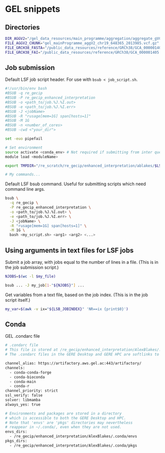 # GEL snippets

## Directories

```bash
DIR_AGGV2="/gel_data_resources/main_programme/aggregation/aggregate_gVCF_strelka/aggV2/genomic_data"
FILE_AGGV2_CHUNK="gel_mainProgramme_aggV2_chr19_648365_2013985.vcf.gz" # Example AggV2 chunk
FILE_GRCH38_FASTA="/public_data_resources/reference/GRCh38/GCA_000001405.15_GRCh38_no_alt_analysis_set.fna"
FILE_GRCH38_FAI="/public_data_resources/reference/GRCh38/GCA_000001405.15_GRCh38_no_alt_analysis_set.fna.fai"
```

## Job submission
Default LSF job script header. For use with ```bsub < job_script.sh```.

```bash
#!/usr/bin/env bash
#BSUB -q re_gecip
#BSUB -P re_gecip_enhanced_interpretation  
#BSUB -o <path_to/job.%J.%I.out>  
#BSUB -e <path_to/job.%J.%I.err>  
#BSUB -J <jobName>
#BSUB -R "rusage[mem=1G] span[hosts=1]"  
#BSUB -M 1G
#BSUB -n <number_of_cores>  
#BSUB -cwd <"your_dir">

set -euo pipefail

# Set environment
source activate <conda_env> # Not required if submitting from inter queue and conda env already active 
module load <moduleName>

export TMPDIR="/re_scratch/re_gecip/enhanced_interpretation/ablakes/$LSB_JOBNAME"

# My commands...
```

Default LSF bsub command.
Useful for submitting scripts which need command line args.

```bash
bsub \
  -q re_gecip \
  -P re_gecip_enhanced_interpretation \
  -o <path_to/job.%J.%I.out> \
  -e <path_to/job.%J.%I.err> \
  -J <jobName> \
  -R "rusage[mem=1G] span[hosts=1]" \
  -M 1G \
  bash <my_script.sh> <arg1> <arg2> <...>
```

## Using arguments in text files for LSF jobs
Submit a job array, with jobs equal to the number of lines in a file.
(This is in the job submission script.)

```bash
NJOBS=$(wc -l $my_file)

bsub ... -J my_job[1-"${NJOBS}"] ...
```

Get variables from a text file, based on the job index.
(This is in the job script itself.)

```bash
my_var=$(awk -v ix="${LSB_JOBINDEX}" 'NR==ix {print$0}')
```

## Conda
GEL .condarc file
```bash
# .condarc file
# This file is stored at /re_gecip/enhanced_interpretation/AlexBlakes/.condarc
# The .condarc files in the GERE Desktop and GERE HPC are softlinks to this file.

channel_alias: https://artifactory.aws.gel.ac:443/artifactory/
channels:
  - conda-conda-forge
  - conda-bioconda
  - conda-main
  - conda-r
channel_priority: strict
ssl_verify: false
solver: libmamba
always_yes: true

# Environments and packages are stored in a directory
# which is accessible to both the GERE Desktop and HPC.
# Note that 'envs' are 'pkgs' directories may nevertheless
# reappear in ~/.conda/, even when they are not used. 
envs_dirs:
  - /re_gecip/enhanced_interpretation/AlexBlakes/.conda/envs
pkgs_dirs:
  - /re_gecip/enhanced_interpretation/AlexBlakes/.conda/pkgs
```
